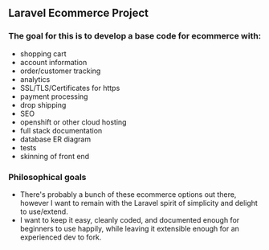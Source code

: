 ## Laravel Ecommerce Project


### The goal for this is to develop a base code for ecommerce with:
* shopping cart
* account information
* order/customer tracking
* analytics
* SSL/TLS/Certificates for https
* payment processing
* drop shipping
* SEO
* openshift or other cloud hosting
* full stack documentation
* database ER diagram
* tests
* skinning of front end


### Philosophical goals
* There's probably a bunch of these ecommerce options out there, however I want to remain with the Laravel spirit of simplicity and delight to use/extend.
* I want to keep it easy, cleanly coded, and documented enough for beginners to use happily, while leaving it extensible enough for an experienced dev to fork.
